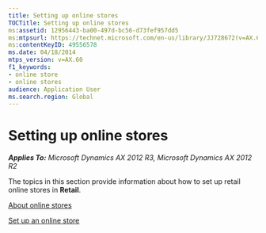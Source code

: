 ```yaml
---
title: Setting up online stores
TOCTitle: Setting up online stores
ms:assetid: 12956443-ba00-497d-bc56-d73fef957dd5
ms:mtpsurl: https://technet.microsoft.com/en-us/library/JJ728672(v=AX.60)
ms:contentKeyID: 49556578
ms.date: 04/18/2014
mtps_version: v=AX.60
f1_keywords:
- online store
- online stores
audience: Application User
ms.search.region: Global
---
```


# Setting up online stores 


_**Applies To:** Microsoft Dynamics AX 2012 R3, Microsoft Dynamics AX 2012 R2_

The topics in this section provide information about how to set up retail online stores in **Retail**.

[About online stores](about-online-stores.md)

[Set up an online store](set-up-an-online-store.md)

  


